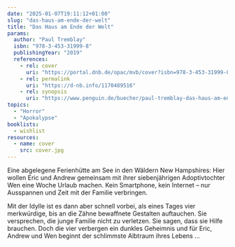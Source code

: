 ```yaml
---
date: "2025-01-07T19:11:12+01:00"
slug: "das-haus-am-ende-der-welt"
title: "Das Haus am Ende der Welt"
params:
  author: "Paul Tremblay"
  isbn: "978-3-453-31999-8"
  publishingYear: "2019"
  references:
    - rel: cover
      uri: "https://portal.dnb.de/opac/mvb/cover?isbn=978-3-453-31999-8"
    - rel: permalink
      uri: "https://d-nb.info/1170489516"
    - rel: synopsis
      uri: "https://www.penguin.de/buecher/paul-tremblay-das-haus-am-ende-der-welt/ebook/9783641239756"
topics:
  - "Horror"
  - "Apokalypse"
booklists:
  - wishlist
resources:
  - name: cover
    src: cover.jpg
---
```


Eine abgelegene Ferienhütte am See in den Wäldern New Hampshires: Hier wollen 
Eric und Andrew gemeinsam mit ihrer siebenjährigen Adoptivtochter Wen eine Woche 
Urlaub machen. Kein Smartphone, kein Internet – nur Ausspannen und Zeit mit der 
Familie verbringen.

Mit der Idylle ist es dann aber schnell vorbei, als eines Tages vier 
merkwürdige, bis an die Zähne bewaffnete Gestalten auftauchen. Sie versprechen, 
die junge Familie nicht zu verletzen. Sie sagen, dass sie Hilfe brauchen. Doch 
die vier verbergen ein dunkles Geheimnis und für Eric, Andrew und Wen beginnt 
der schlimmste Albtraum ihres Lebens ...